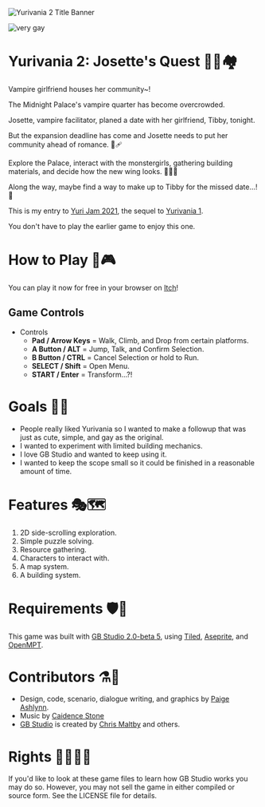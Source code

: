 ![Yurivania 2 Title Banner](banner.png)

![very gay](https://img.shields.io/badge/very-gay-ac276c?style=plastic)

# Yurivania 2: Josette's Quest 🧛‍♀️🏘️

Vampire girlfriend houses her community~!

The Midnight Palace's vampire quarter has become overcrowded.

Josette, vampire facilitator, planed a date with her girlfriend, Tibby, tonight.

But the expansion deadline has come and Josette needs to put her community ahead of romance.  📆🩹

Explore the Palace, interact with the monstergirls, gathering building materials, and decide how the new wing looks.  👷‍♀️🎨

Along the way, maybe find a way to make up to Tibby for the missed date...!  💞

This is my entry to [Yuri Jam 2021](https://itch.io/jam/yuri-game-jam-2021), the sequel to [Yurivania 1](https://github.com/mxashlynn/Yurivania-1).

You don't have to play the earlier game to enjoy this one.

# How to Play 🏰🎮

You can play it now for free in your browser on [Itch](https://mxashlynn.itch.io/yurivania-2)!

## Game Controls
- Controls
    - **Pad / Arrow Keys** = Walk, Climb, and Drop from certain platforms.
    - **A Button / ALT** = Jump, Talk, and Confirm Selection.
    - **B Button / CTRL** = Cancel Selection or hold to Run.
    - **SELECT / Shift** = Open Menu.
    - **START / Enter** = Transform...?! 

# Goals 👭🦇

- People really liked Yurivania so I wanted to make a followup that was just as cute, simple, and gay as the original.
- I wanted to experiment with limited building mechanics.
- I love GB Studio and wanted to keep using it.
- I wanted to keep the scope small so it could be finished in a reasonable amount of time.

# Features 🎭🗺️

1. 2D side-scrolling exploration.
2. Simple puzzle solving.
3. Resource gathering.
4. Characters to interact with.
5. A map system.
6. A building system.

# Requirements 🛡️🦴

This game was built with [GB Studio 2.0-beta 5](https://github.com/chrismaltby/gb-studio/tree/v2beta#beta-builds),
using [Tiled](http://www.mapeditor.org/), [Aseprite](https://www.aseprite.org/), and [OpenMPT](https://openmpt.org/).

# Contributors ⚗️🍧

- Design, code, scenario, dialogue writing, and graphics by [Paige Ashlynn](https://github.com/mxashlynn/).
- Music by [Caidence Stone](https://caidence.itch.io/)
- [GB Studio](https://gbstudio.dev/) is created by [Chris Maltby](https://github.com/chrismaltby/) and others.

# Rights 🏳️‍🌈🏳️‍⚧️

If you'd like to look at these game files to learn how GB Studio works you may do so.
However, you may not sell the game in either compiled or source form.
See the LICENSE file for details.
